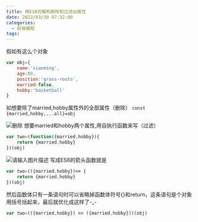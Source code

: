 ```yaml
---
title: 用ES6的解构删除和过滤出属性
date: 2022/03/30 07:32:00
categories: 
  - 前端编程
tags: 
---
```



假如有这么个对象
```javascript
var obj={
    name:'xiaoming',
    age:80,
    position:'grass-roots',
    married:false,
    hobby:'basketball'
}
```

如想要除了married,hobby属性外的全部属性（删除）
`const {married,hobby,...all}=obj`

![删除][1]
想要married和hobby两个属性,用自执行函数来写（过滤）
```javascript
var two=(function({married,hobby}){
    return {married,hobby}
})(obj)
```

![请输入图片描述][2]
写成ES6的箭头函数就是
```javascript
var two=(({married,hobby})=> {
    return {married,hobby}
})(obj)
```

然后函数体只有一条语句时可以省略掉函数体符号{}和return，这条语句是个对象用括号括起来，最后就优化成这样了-_-
```javascript
var two=(({married,hobby}) => ({married,hobby}))(obj)
```


  [1]: https://p.qlogo.cn/hy_personal/3e28f14aa0516842d26cd9850b43c5896f172dc7be6403977d253a298b8f6623/0.png
  [2]: https://p.qlogo.cn/hy_personal/3e28f14aa0516842d26cd9850b43c589f6b0fc4b88a5cbd95f49a98d539620f9/0.png